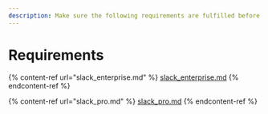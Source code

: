 ```yaml
---
description: Make sure the following requirements are fulfilled before you get started.
---
```


# Requirements

{% content-ref url="slack_enterprise.md" %}
[slack\_enterprise.md](slack_enterprise.md)
{% endcontent-ref %}

{% content-ref url="slack_pro.md" %}
[slack\_pro.md](slack_pro.md)
{% endcontent-ref %}
